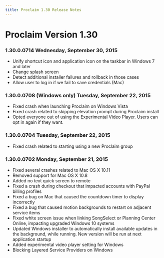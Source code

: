 ```yaml
---
title: Proclaim 1.30 Release Notes
---
```


# Proclaim Version 1.30

### 1.30.0.0714 Wednesday, September 30, 2015

* Unify shortcut icon and application icon on the taskbar in Windows 7 and later
* Change splash screen
* Detect additional installer failures and rollback in those cases
* Allow user to log in if we fail to save credentials (Mac)

### 1.30.0.0708 (Windows only) Tuesday, September 22, 2015

* Fixed crash when launching Proclaim on Windows Vista
* Fixed crash related to skipping elevation prompt during Proclaim install
* Opted everyone out of using the Experimental Video Player. Users can opt in again if they want. 

### 1.30.0.0704 Tuesday, September 22, 2015

* Fixed crash related to starting using a new Proclaim group

### 1.30.0.0702 Monday, September 21, 2015

* Fixed several crashes related to Mac OS X 10.11
* Removed support for Mac OS X 10.8
* Added no text quick screen to remote
* Fixed a crash during checkout that impacted accounts with PayPal billing profiles
* Fixed a bug on Mac that caused the countdown timer to display incorrectly
* Fixed a bug that caused motion backgrounds to restart on adjacent service items
* Fixed white screen issue when linking SongSelect or Planning Center Online, impacting upgraded Windows 10 systems
* Updated Windows installer to automatically install available updates in the background, while running. New version will be run at next application startup
* Added experimental video player setting for Windows
* Blocking Layered Service Providers on Windows
